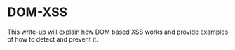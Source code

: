 # DOM-XSS
This write-up will explain how DOM based XSS works and provide examples of how to detect and prevent it.
